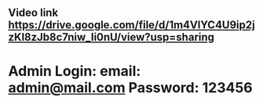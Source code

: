 

## Video link https://drive.google.com/file/d/1m4VlYC4U9ip2jzKl8zJb8c7niw_Ii0nU/view?usp=sharing

# Admin Login: email: admin@mail.com  Password: 123456